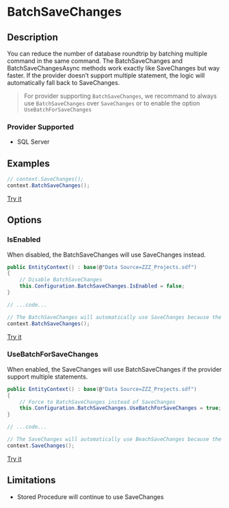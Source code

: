 # BatchSaveChanges

## Description
You can reduce the number of database roundtrip by batching multiple command in the same command. The BatchSaveChanges and BatchSaveChangesAsync methods work exactly like SaveChanges but way faster.
If the provider doesn’t support multiple statement, the logic will automatically fall back to SaveChanges.

> For provider supporting `BatchSaveChanges`, we recommand to always use `BatchSaveChanges` over `SaveChanges` or to enable the option `UseBatchForSaveChanges`

### Provider Supported
- SQL Server

## Examples
```csharp
// context.SaveChanges();	
context.BatchSaveChanges();	
```
[Try it](https://dotnetfiddle.net/dJK5Vr)

## Options

### IsEnabled
When disabled, the BatchSaveChanges will use SaveChanges instead.
```csharp
public EntityContext() : base(@"Data Source=ZZZ_Projects.sdf")
{
	// Disable BatchSaveChanges
	this.Configuration.BatchSaveChanges.IsEnabled = false;
}

// ...code...

// The BatchSaveChanges will automatically use SaveChanges because the features have been disabled in the constructor.
context.BatchSaveChanges();	
```
[Try it](https://dotnetfiddle.net/jo6QN1)

### UseBatchForSaveChanges
When enabled, the SaveChanges will use BatchSaveChanges if the provider support multiple statements.
```csharp
public EntityContext() : base(@"Data Source=ZZZ_Projects.sdf")
{
	// Force to BatchSaveChanges instead of SaveChanges
	this.Configuration.BatchSaveChanges.UseBatchForSaveChanges = true;
}

// ...code...

// The SaveChanges will automatically use BeachSaveChanges because the features have been forced in the constructor.
context.SaveChanges();	
```
[Try it](https://dotnetfiddle.net/ceeM0J)

## Limitations
- Stored Procedure will continue to use SaveChanges
